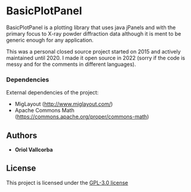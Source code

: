 # BasicPlotPanel

BasicPlotPanel is a plotting library that uses java jPanels and with the primary focus to X-ray powder diffraction data although it is ment to be generic enough for any application.

This was a personal closed source project started on 2015 and actively maintained until 2020. I made it open source in 2022 (sorry if the code is messy and for the comments in different languages).

### Dependencies

External dependencies of the project:
- MigLayout (http://www.miglayout.com/)
- Apache Commons Math (https://commons.apache.org/proper/commons-math)

## Authors

  - **Oriol Vallcorba**

## License

This project is licensed under the [GPL-3.0 license](LICENSE.txt)

